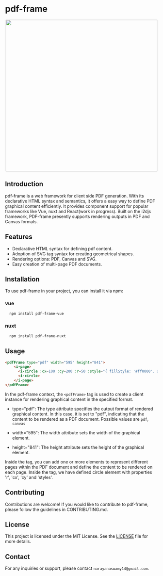 # pdf-frame


<p align="center">
  <img src="https://github.com/I2Djs/pdf-frame/blob/main/assets/pdf-frame.svg?raw=true" width=500>
</p>

## Introduction

pdf-frame is a web framework for client side PDF generation. With its declarative HTML syntax and semantics, it offers a easy way to define PDF graphical content efficiently. It provides component support for popular frameworks like Vue, nuxt and React(work in progress). Built on the i2djs framework, PDF-frame presently supports rendering outputs in PDF and Canvas formats.

## Features

* Declarative HTML syntax for defining pdf content.
* Adoption of SVG tag syntax for creating geometrical shapes.
* Rendering options: PDF, Canvas and SVG.
* Easy creation of multi-page PDF documents.

## Installation

To use pdf-frame in your project, you can install it via npm:

  ### vue
  ``` bash
    npm install pdf-frame-vue
  ```

  ### nuxt
  ``` bash
    npm install pdf-frame-nuxt
  ```

## Usage
```html
<pdfFrame type="pdf" width="595" height="841">
    <i-page>
      <i-circle :cx=100 :cy=200 :r=50 :style="{ fillStyle: '#ff0000', strokeStyle= '#ff00ff' }">
      <i-circle>
    </i-page>
</pdfFrame>
```
In the pdf-frame context, the `<pdfFrame>` tag is used to create a client instance for rendering graphical content in the specified format.
  
  * type="pdf": The type attribute specifies the output format of rendered graphical content. In this case, it is set to "pdf", indicating that the content to be rendered as a PDF document. Possible values are `pdf`, `canvas`

  * width="595": The width attribute sets the width of the graphical element.

  * height="841": The height attribute sets the height of the graphical element.
    
  
  Inside the <pdfFrame> tag, you can add one or more <i-page> elements to represent different pages within the PDF document and define the content to be rendered on each page.
  Inside the <i-page> tag, we have defined circle element with properties 'r', 'cx', 'cy' and 'styles'.
  

## Contributing
Contributions are welcome! If you would like to contribute to pdf-frame, please follow the guidelines in CONTRIBUTING.md.

## License
This project is licensed under the MIT License. See the [LICENSE](https://raw.githubusercontent.com/I2Djs/pdf-frame/main/LICENSE) file for more details.

## Contact
For any inquiries or support, please contact `narayanaswamy14@gmail.com`.
